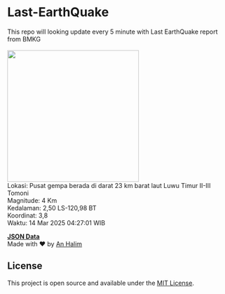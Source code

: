 # Last-EarthQuake
This repo will looking update every 5 minute with Last EarthQuake report from BMKG
<br>
<br>
<img src="undefined" width="300"/>
<br>
Lokasi: Pusat gempa berada di darat 23 km barat laut Luwu Timur  II-III Tomoni <br>
Magnitude: 4 Km <br>
Kedalaman: 2,50 LS-120,98 BT <br>
Koordinat: 3,8 <br>
Waktu: 14 Mar 2025 04:27:01 WIB <br>

<a href="./data/data.json">**JSON Data**</a>
<br>
Made with ❤️ by <a href="https://github.com/an-halim">An Halim</a>
## License

This project is open source and available under the [MIT License](LICENSE).
